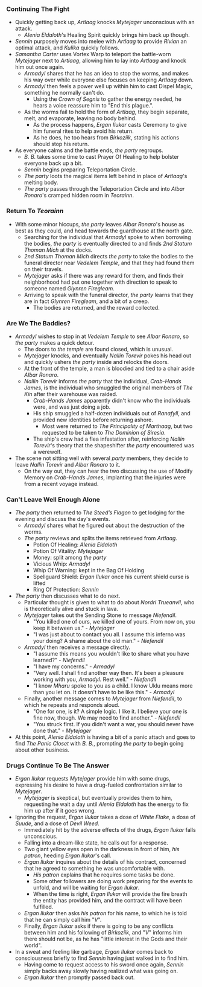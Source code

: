 ### Continuing The Fight

* Quickly getting back up, *Artlaag* knocks *Mytejager* unconscious with an attack.
  * *Alenia Eldaloth*'s Healing Spirit quickly brings him back up though.
* *Sennin* purposely moves into melee with *Artlaag* to provide *Rivian* an optimal attack, and *Kulika* quickly follows.
* *Samantha Carter* uses Vortex Warp to teleport the battle-worn *Mytejager* next to *Artlaag*, allowing him to lay into *Artlaag* and knock him out once again.
  * *Armadyl* shares that he has an idea to stop the worms, and makes his way over while everyone else focuses on keeping *Artlaag* down.
  * *Armadyl* then feels a power well up within him to cast Dispel Magic, something he normally can't do.
    * Using the *Crown of Segnis* to gather the energy needed, he hears a voice reassure him to "End this plague.".
  * As the worms fail to hold the form of *Artlaag*, they begin separate, melt, and evaporate, leaving no body behind.
    * As the process happens, *Ergan Ilukar* casts Ceremony to give him funeral rites to help avoid his return.
    * As he does, he too hears from *Birkoziik*, stating his actions should stop his return.
* As everyone calms and the battle ends, *the party* regroups.
  * *B. B.* takes some time to cast Prayer Of Healing to help bolster everyone back up a bit.
  * *Sennin* begins preparing Teleportation Circle.
  * *The party* loots the magical items left behind in place of *Artlaag*'s melting body.
  * *The party* passes through the Teleportation Circle and into *Albar Ronaro*'s cramped hidden room in *Teorainn*.

### Return To *Teorainn*

* With some minor hiccups, *the party* leaves *Albar Ronaro*'s house as best as they could, and head towards the guardhouse at the north gate.
  * Searching for the individual that *Armadyl* spoke to when borrowing the bodies, *the party* is eventually directed to and finds *2nd Statum Thoman Mich* at the docks.
  * *2nd Statum Thoman Mich* directs *the party* to take the bodies to the funeral director near *Vedelem Temple*, and that they had found them on their travels.
  * *Mytejager* asks if there was any reward for them, and finds their neighborhood had put one together with direction to speak to someone named *Glynren Firegleam*.
  * Arriving to speak with the funeral director, *the party* learns that they are in fact *Glynren Firegleam*, and a bit of a creep.
    * The bodies are returned, and the reward collected.

### Are We The Baddies?

* *Armadyl* wishes to stop in at *Vedelem Temple* to see *Albar Ronaro*, so *the party* makes a quick detour.
  * The doors to *the temple* are found closed, which is unusual.
  * *Mytejager* knocks, and eventually *Nallin Torevir* pokes his head out and quickly ushers *the party* inside and relocks the doors.
  * At the front of the temple, a man is bloodied and tied to a chair aside *Albar Ronaro*.
  * *Nallin Torevir* informs *the party* that the individual, *Crab-Hands James*, is the individual who smuggled the original members of *The Kin* after their warehouse was raided.
    * *Crab-Hands James* apparently didn't know who the individuals were, and was just doing a job.
    * His ship smuggled a half-dozen individuals out of *Ranafyll*, and provided new identities before returning ashore.
      * Most were returned to *The Principality of Marthaag*, but two requested to be taken to *The Dominion of Siresia*.
    * The ship's crew had a flea infestation after, reinforcing *Nallin Torevir*'s theory that the shapeshifter *the party* encountered was a werewolf. 
* The scene not sitting well with several *party* members, they decide to leave *Nallin Torevir* and *Albar Ronaro* to it.
  * On the way out, they can hear the two discussing the use of Modify Memory on *Crab-Hands James*, implanting that the injuries were from a recent voyage instead.

### Can't Leave Well Enough Alone

* *The party* then returned to *The Steed’s Flagon* to get lodging for the evening and discuss the day's events.
  * *Armadyl* shares what he figured out about the destruction of the worms.
  * *The party* reviews and splits the items retrieved from *Artlaag*.
    * Potion Of Healing: *Alenia Eldaloth*
    * Potion Of Vitality: *Mytejager*
    * Money: split among *the party*
    * Vicious Whip: *Armadyl*
    * Whip Of Warning: kept in the Bag Of Holding
    * Spellguard Shield: *Ergan Ilukar* once his current shield curse is lifted
    * Ring Of Protection: *Sennin*
* *The party* then discusses what to do next.
  * Particular thought is given to what to do about *Nordri Trueanvil*, who is theoretically alive and stuck in lava.
  * *Mytejager* takes out the Sending Stone to message *Niefendil*.
    * "You killed one of ours, we killed one of yours. From now on, you keep it between us." - *Mytejager*
    * "I was just about to contact you all. I assume this inferno was your doing? A shame about the old man." - *Niefendil*
  * *Armadyl* then receives a message directly.
    * "I assume this means you wouldn't like to share what you have learned?" - *Niefendil*
    * "I have my concerns." - *Armadyl*
    * "Very well. I shall find another way then. It's been a pleasure working with you, *Armadyl*. Rest well." - *Niefendil*
    * "I know *Mharu* spoke to you as a child. I know Uklu means more than you let on. It doesn't have to be like this." - *Armadyl*
  * Finally, another message comes to *Mytejager* from *Niefendil*, to which he repeats and responds aloud.
    * "One for one, is it? A simple logic. I like it. I believe your one is fine now, though. We may need to find another." - *Niefendil*
    * "You struck first. If you didn't want a war, you should never have done that." - *Mytejager*
* At this point, *Alenia Eldaloth* is having a bit of a panic attach and goes to find *The Panic Closet* with *B. B.*, prompting *the party* to begin going about other business.

### Drugs Continue To Be The Answer

* *Ergan Ilukar* requests *Mytejager* provide him with some drugs, expressing his desire to have a drug-fueled confrontation similar to *Mytejager*.
  * *Mytejager* is skeptical, but eventually provides them to him, requesting he wait a day until *Alenia Eldaloth* has the energy to fix him up after if it goes wrong.
* Ignoring the request, *Ergan Ilukar* takes a dose of *White Flake*, a dose of *Suude*, and a dose of *Devil Weed*.
  * Immediately hit by the adverse effects of the drugs, *Ergan Ilukar* falls unconscious.
  * Falling into a dream-like state, he calls out for a response.
  * Two giant yellow eyes open in the darkness in front of him, *his patron*, heeding *Ergan Ilukar*'s call.
  * *Ergan Ilukar* inquires about the details of his contract, concerned that he agreed to something he was uncomfortable with.
    * *His patron* explains that he requires some tasks be done.
    * Some other followers are doing work preparing for the events to unfold, and will be waiting for *Ergan Ilukar*.
    * When the time is right, *Ergan Ilukar* will provide the fire breath the entity has provided him, and the contract will have been fulfilled.
  * *Ergan Ilukar* then asks *his patron* for his name, to which he is told that he can simply call him "*V*".
  * Finally, *Ergan Ilukar* asks if there is going to be any conflicts between him and his following of *Birkoziik*, and "*V*" informs him there should not be, as he has "little interest in the Gods and their world".
* In a sweat and feeling like garbage, *Ergan Ilukar* comes back to consciousness briefly to find *Sennin* having just walked in to find him.
  * Having come to request access to his sword once again, *Sennin* simply backs away slowly having realized what was going on.
  * *Ergan Ilukar* then promptly passed back out.
